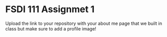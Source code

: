 # FSDI 111 Assignmet 1

Upload the link to your repository with your about me page that we built in class but make sure to add a profile image!
